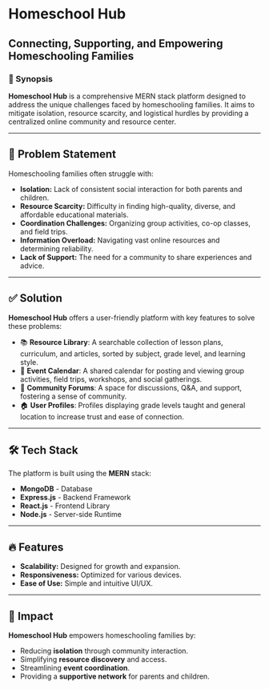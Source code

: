 # Homeschool Hub

## Connecting, Supporting, and Empowering Homeschooling Families

### 📌 Synopsis

**Homeschool Hub** is a comprehensive MERN stack platform designed to address the unique challenges faced by homeschooling families. It aims to mitigate isolation, resource scarcity, and logistical hurdles by providing a centralized online community and resource center.

---

## 🚀 Problem Statement

Homeschooling families often struggle with:

- **Isolation:** Lack of consistent social interaction for both parents and children.
- **Resource Scarcity:** Difficulty in finding high-quality, diverse, and affordable educational materials.
- **Coordination Challenges:** Organizing group activities, co-op classes, and field trips.
- **Information Overload:** Navigating vast online resources and determining reliability.
- **Lack of Support:** The need for a community to share experiences and advice.

---

## ✅ Solution

**Homeschool Hub** offers a user-friendly platform with key features to solve these problems:

- 📚 **Resource Library**: A searchable collection of lesson plans, curriculum, and articles, sorted by subject, grade level, and learning style.
- 📆 **Event Calendar**: A shared calendar for posting and viewing group activities, field trips, workshops, and social gatherings.
- 💬 **Community Forums**: A space for discussions, Q&A, and support, fostering a sense of community.
- 🏠 **User Profiles**: Profiles displaying grade levels taught and general location to increase trust and ease of connection.

---

## 🛠️ Tech Stack

The platform is built using the **MERN** stack:

- **MongoDB** - Database
- **Express.js** - Backend Framework
- **React.js** - Frontend Library
- **Node.js** - Server-side Runtime

---

## 🔥 Features

- **Scalability:** Designed for growth and expansion.
- **Responsiveness:** Optimized for various devices.
- **Ease of Use:** Simple and intuitive UI/UX.

---

## 🎯 Impact

**Homeschool Hub** empowers homeschooling families by:

- Reducing **isolation** through community interaction.
- Simplifying **resource discovery** and access.
- Streamlining **event coordination**.
- Providing a **supportive network** for parents and children.
